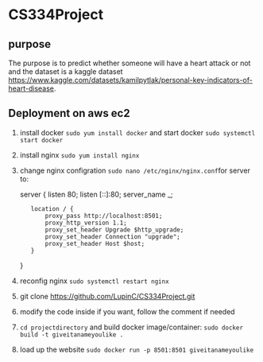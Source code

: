 # CS334Project

## purpose
The purpose is to predict whether someone will have a heart attack or not and the dataset is a kaggle dataset https://www.kaggle.com/datasets/kamilpytlak/personal-key-indicators-of-heart-disease.

## Deployment on aws ec2
1. install docker `sudo yum install docker` and start docker `sudo systemctl start docker`
2. install nginx `sudo yum install nginx`
3. change nginx configration `sudo nano /etc/nginx/nginx.conf`for server to:

     server {
          listen 80;
          listen [::]:80;
          server_name _;
        
          location / {
              proxy_pass http://localhost:8501;
              proxy_http_version 1.1;
              proxy_set_header Upgrade $http_upgrade;
              proxy_set_header Connection "upgrade";
              proxy_set_header Host $host;
          }
     }
  
  
5. reconfig nginx `sudo systemctl restart nginx`
6. git clone https://github.com/LupinC/CS334Project.git
7. modify the code inside if you want, follow the comment if needed
8. `cd projectdirectory` and build docker image/container: `sudo docker build -t giveitanameyoulike .`
9. load up the website `sudo docker run -p 8501:8501 giveitanameyoulike`

